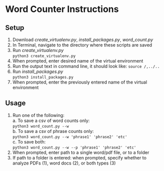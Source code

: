 # Word Counter Instructions

## Setup

1. Download *create_virtualenv.py*, *install_packages.py*, *word_count.py*
2. In Terminal, navigate to the directory where these scripts are saved
3. Run *create_virtualenv.py*\
`python3 create_virtualenv.py`
5. When prompted, enter desired name of the virtual environment
6. Run the output text in command line, it should look like: `source /,../..`
7. Run *install_packages.py*\
`python3 install_packages.py`
9. When prompted, enter the previously entered name of the virtual environment

## Usage
1. Run one of the following:\
a. To save a csv of word counts only:\
  `python3 word_count.py --w`\
b. To save a csv of phrase counts only:\
  `python3 word_count.py --w 'phrase1' 'phrase2' 'etc'`\
c. To save both:\
  `python3 word_count.py --w --p 'phrase1' 'phrase2' 'etc'`
2. When prompted, enter path to a single word/pdf file, or to a folder
3. If path to a folder is entered: when prompted, specify whether to analyze PDFs (1), word docs (2), or both types (3)




